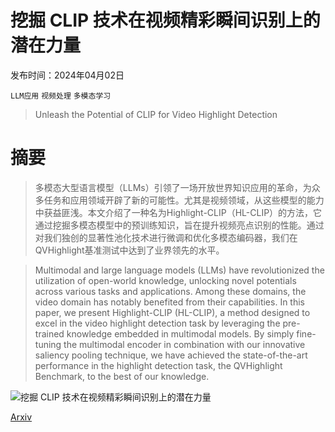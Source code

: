 # 挖掘 CLIP 技术在视频精彩瞬间识别上的潜在力量

发布时间：2024年04月02日

`LLM应用` `视频处理` `多模态学习`

> Unleash the Potential of CLIP for Video Highlight Detection

# 摘要

> 多模态大型语言模型（LLMs）引领了一场开放世界知识应用的革命，为众多任务和应用领域开辟了新的可能性。尤其是视频领域，从这些模型的能力中获益匪浅。本文介绍了一种名为Highlight-CLIP（HL-CLIP）的方法，它通过挖掘多模态模型中的预训练知识，旨在提升视频亮点识别的性能。通过对我们独创的显著性池化技术进行微调和优化多模态编码器，我们在QVHighlight基准测试中达到了业界领先的水平。

> Multimodal and large language models (LLMs) have revolutionized the utilization of open-world knowledge, unlocking novel potentials across various tasks and applications. Among these domains, the video domain has notably benefited from their capabilities. In this paper, we present Highlight-CLIP (HL-CLIP), a method designed to excel in the video highlight detection task by leveraging the pre-trained knowledge embedded in multimodal models. By simply fine-tuning the multimodal encoder in combination with our innovative saliency pooling technique, we have achieved the state-of-the-art performance in the highlight detection task, the QVHighlight Benchmark, to the best of our knowledge.

![挖掘 CLIP 技术在视频精彩瞬间识别上的潜在力量](../../../paper_images/2404.01745/arch_hr_1.png)

[Arxiv](https://arxiv.org/abs/2404.01745)